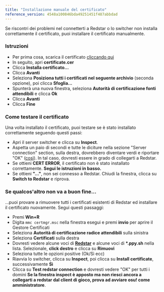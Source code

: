 ```yaml
---
title: "Installazione manuale del certificato"
reference_version: 4548a100846bda49251451f487abbdad
---
```

Se riscontri dei problemi nel connetterti a Redstar o lo switcher non installa correttamente il certificato, puoi installare il certificato manualmente.

### Istruzioni
- Per prima cosa, scarica il certificato [cliccando qui](https://github.com/osuRedstar/Light-Redstar-Windows/raw/main/nginx/osu/cert/openssl/rootca.crt)
- In seguito, apri **certificate.cer**
- Clicca **Installa certificato...**
- Clicca **Avanti**
- Seleziona **Posiziona tutti i certificati nel seguente archivio** (seconda opzione), poi clicca **Sfoglia...**
- Spunterà una nuova finestra, seleziona **Autorità di certificazione fonti attendibili** e clicca **Ok**
- Clicca **Avanti**
- Clicca **Fine**

### Come testare il certificato
Una volta installato il certificato, puoi testare se è stato installato correttamente seguendo questi passi:

- Apri il server switcher e clicca su **Inspect**.
- Aspetta un paio di secondi e tutte le diciture nella sezione "Server connection" section, sulla destra, dovrebbero diventare verdi e riportare "OK" ([così](https://i.ibb.co/68TL6zT/Settings-Form.png)). In tal caso, dovresti essere in grado di collegarti a Redstar.
- Se ottieni **CERT ERROR**, il certificato non è stato installato correttamente. **Segui le istruzioni in basso.**
- Se ottieni **"..."**, non sei connesso a Redstar. Chiudi la finestra, clicca su **Switch to Redstar** e riprova.

### Se qualcos'altro non va a buon fine...
...puoi provare a rimuovere tutti i certificati esistenti di Redstar ed installare il certificato nuovamente. Segui questi passaggi:

- Premi **Win+R**
- Digita `mmc certmgr.msc` nella finestra esegui e premi **invio** per aprire il Gestore Certificati
- Seleziona **Autorità di certificazione radice attendibili** sulla sinistra
- Seleziona **Certificati** sulla destra
- Dovresti vedere alcune voci di **[Redstar](http://y.zxq.co/bbyxev.png)** e alcune voci di **\*.ppy.sh** nella lista. Selezionale, **click destro** e clicca su **Rimuovi**
- Seleziona tutte le opzioni positive (Ok/Sì ecc)
- Riavvia lo switcher, clicca su **Inspect**, poi clicca su **Install certificate**, successivamente **Sì**
- Clicca su **Test redstar connection** e dovresti vedere "OK" per tutti i domini
**Se la finestra inspect è apposto ma non riesci ancora a collegarti a redstar dal client di gioco, prova ad avviare osu! come amministratore**.
